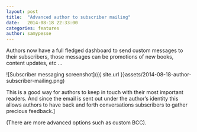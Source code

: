 ```yaml
---
layout: post
title:  "Advanced author to subscriber mailing"
date:   2014-08-18 22:33:00
categories: features
author: samypesse
---
```


Authors now have a full fledged dashboard to send custom messages to their subscribers, those messages can be promotions of new books, content updates, etc …

<!-- more -->

![Subscriber messaging screenshot]({{ site.url }}assets/2014-08-18-author-subscriber-mailing.png)

This is a good way for authors to keep in touch with their most important readers. And since the email is sent out under the author’s identity this allows authors to have back and forth conversations subscribers to gather precious feedback.]

(There are more advanced options such as custom BCC).
